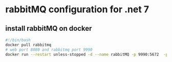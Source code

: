 # rabbitMQ configuration for .net 7 
## install rabbitMQ on docker 
```bash
#!/bin/bash
docker pull rabbitmq 
# web port 8080 and rabbitmq port 9990 
docker run --restart unless-stopped -d --name rabbitMQ -p 9990:5672  -p 8080:15672 --hostname rabbitMQ -e RABBITMQ_DEFAULT_USER=admin -e RABBITMQ_DEFAULT_PASS=yourPassword rabbitmq:3-management
```
